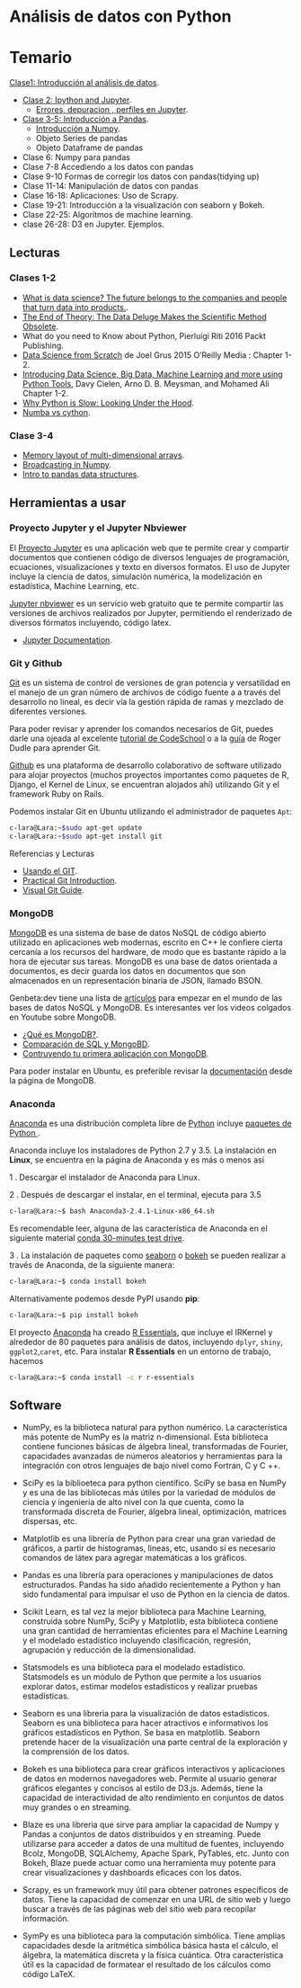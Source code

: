 # Análisis de datos con Python


# Temario 

 [Clase1: Introducción al análisis de datos](http://nbviewer.jupyter.org/github/C-Lara/Analisis_datos_Python/blob/master/Clase1/Clase1.ipynb).
* [Clase 2: Ipython and Jupyter](https://nbviewer.jupyter.org/github/C-Lara/Analisis_datos_Python/blob/master/Clase2/Ipython-Jupyter.ipynb).
  - [Errores, depuracion , perfiles en Jupyter](https://nbviewer.jupyter.org/github/C-Lara/Analisis_datos_Python/blob/master/Clase2/Errores-depuracion-perfiles.ipynb).
* [Clase 3-5: Introducción a Pandas](http://nbviewer.jupyter.org/github/C-Lara/Analisis_datos_Python/blob/master/Pre-requisitos/pandas/Pandas.ipynb).
  - [Introducción a Numpy](https://nbviewer.jupyter.org/github/CC-001/Analisis_datos/blob/master/Pre-requisitos/numpy-scipy/Notas-Numpy.ipynb).
  - Objeto Series de  pandas
  - Objeto Dataframe de pandas
* Clase 6: Numpy para pandas
* Clase 7-8 Accediendo a los datos con pandas
* Clase 9-10 Formas de corregir los datos con pandas(tidying up)
* Clase 11-14: Manipulación de datos con pandas
* Clase 16-18: Aplicaciones: Uso de Scrapy.
* Clase 19-21: Introducción a la visualización con seaborn y Bokeh.
* Clase 22-25: Algoritmos de machine learning.
* clase 26-28: D3 en Jupyter. Ejemplos.

## Lecturas

###  Clases 1-2

* [What is data science? The future belongs to the companies and people that turn data into products.](https://www.oreilly.com/ideas/what-is-data-science).
* [The End of Theory: The Data Deluge Makes the Scientific Method Obsolete](https://www.wired.com/2008/06/pb-theory/).
* What do you need to Know about Python, Pierluigi Riti 2016 Packt Publishing.
* [Data Science from Scratch](https://www.amazon.com/Data-Science-Scratch-Principles-Python/dp/149190142X/ref=sr_1_1?ie=UTF8&qid=1489852822&sr=8-1&keywords=joel+grus) de  Joel Grus 2015 O’Reilly Media : Chapter 1- 2.
* [Introducing Data Science, Big Data, Machine Learning and more using Python Tools](https://www.manning.com/books/introducing-data-science), Davy Cielen, Arno D. B. Meysman, and Mohamed Ali   Chapter 1-2.
* [Why Python is Slow: Looking Under the Hood](https://jakevdp.github.io/blog/2014/05/09/why-python-is-slow/).
* [Numba vs cython](https://jakevdp.github.io/blog/2013/06/15/numba-vs-cython-take-2/).


### Clase 3-4

* [Memory layout of multi-dimensional arrays](http://eli.thegreenplace.net/2015/memory-layout-of-multi-dimensional-arrays/).
* [Broadcasting in Numpy](http://scipy.github.io/old-wiki/pages/EricsBroadcastingDoc).
* [Intro to pandas data structures](http://www.gregreda.com/2013/10/26/intro-to-pandas-data-structures/).


## Herramientas a  usar 


### Proyecto Jupyter y el Jupyter Nbviewer

El [Proyecto Jupyter](http://jupyter.org/)  es una aplicación web que te permite crear y compartir documentos que contienen código de diversos lenguajes de programación, ecuaciones,  visualizaciones y texto en diversos formatos. El uso de Jupyter incluye la ciencia de datos, simulación numérica, la modelización en estadística, Machine Learning, etc.


[Jupyter nbviewer](https://nbviewer.jupyter.org/)  es un servicio web gratuito que te permite compartir las versiones de archivos realizados por Jupyter, permitiendo el renderizado de diversos fórmatos incluyendo, código latex.

- [Jupyter Documentation](https://jupyter.readthedocs.io/en/latest/).


### Git y Github

[Git](https://git-scm.com/) es un sistema de control de versiones de gran potencia y versatilidad en el manejo de un gran número de archivos de  código fuente a a través del desarrollo no lineal, es decir vía la gestión rápida de ramas y mezclado de diferentes versiones.

Para poder revisar y aprender los comandos necesarios de Git, puedes darle una ojeada al excelente [tutorial de CodeSchool](https://try.github.io/levels/1/challenges/1) o a la [guía](http://rogerdudler.github.io/git-guide/index.es.html) de Roger Dudle para aprender  Git.

[Github](https://github.com/) es una plataforma de desarrollo colaborativo de software utilizado para alojar proyectos (muchos proyectos importantes como paquetes de R, Django, el Kernel de Linux, se encuentran alojados ahí) utilizando Git y el framework Ruby on Rails.

Podemos instalar Git en Ubuntu utilizando el administrador de paquetes `Apt`:

```bash
c-lara@Lara:~$sudo apt-get update
c-lara@Lara:~$sudo apt-get install git
```

Referencias y Lecturas

- [Usando el GIT](http://www.cs.swarthmore.edu/~newhall/unixhelp/git.php).
- [Practical Git Introduction](http://marc.helbling.fr/2014/09/practical-git-introduction).
- [Visual Git Guide](http://marklodato.github.io/visual-git-guide/index-es.html).





### MongoDB

[MongoDB](https://www.mongodb.org/) es una sistema de base de datos NoSQL de código abierto utilizado  en aplicaciones web modernas, escrito en C++ le confiere cierta cercanía a los recursos del hardware, de modo que es bastante rápido a la hora de ejecutar sus tareas. MongoDB es una base de datos orientada a documentos, es decir guarda los datos en documentos que son almacenados en un representación binaria de JSON, llamado BSON.

Genbeta:dev tiene una lista de [artículos](http://www.genbetadev.com/bases-de-datos/una-introduccion-a-mongodb) para empezar en el mundo de las bases de datos NoSQL y MongoDB. Es interesantes ver los videos colgados en Youtube sobre MongoDB.

- [¿Qué es MongoDB?](https://www.youtube.com/watch?v=CvIr-2lMLsk).
- [Comparación de SQL y MongoBD](https://www.youtube.com/watch?v=kDSjVTpu8kI).
- [Contruyendo tu primera aplicación con MongoDB](https://www.youtube.com/watch?v=ClAQEARNUoQ).

Para poder instalar en Ubuntu, es preferible revisar la [documentación](http://docs.mongodb.org/master/tutorial/install-mongodb-on-ubuntu/) desde la página de MongoDB.




### Anaconda 

[Anaconda](https://www.continuum.io/downloads) es una distribución completa  libre de [Python](https://www.python.org/) incluye [paquetes de Python ](http://docs.continuum.io/anaconda/pkg-docs).

Anaconda incluye los instaladores de Python 2.7 y 3.5.  La instalación en **Linux**, se encuentra en la página de Anaconda y es más o menos así

1 . Descargar el instalador de Anaconda para Linux.

2 . Después de descargar el instalar, en el terminal, ejecuta para 3.5

```bash
c-lara@Lara:~$ bash Anaconda3-2.4.1-Linux-x86_64.sh

```

Es recomendable leer, alguna de las característica de Anaconda en el siguiente material [conda 30-minutes test drive](http://conda.pydata.org/docs/test-drive.html).

3 . La instalación de paquetes como [seaborn](http://stanford.edu/~mwaskom/software/seaborn/) o [bokeh](http://bokeh.pydata.org/en/latest/) se pueden realizar a través de Anaconda, de la siguiente manera:



``` bash
c-lara@Lara:~$ conda install bokeh
```

Alternativamente podemos desde PyPI usando **pip**:

```bash
c-lara@Lara:~$ pip install bokeh
``` 

El proyecto [Anaconda](https://www.continuum.io/downloads) ha creado [R Essentials](http://anaconda.org/r/r-essentials), que incluye el IRKernel y alrededor de 80 paquetes para análisis de datos, incluyendo `dplyr`, `shiny`, `ggplot2`,`caret`, etc. Para instalar **R Essentials** en un entorno de trabajo, hacemos

```bash
c-lara@Lara:~$ conda install -c r r-essentials
``` 

## Software

* NumPy, es la biblioteca natural para  python numérico. La característica más potente de NumPy es la  matriz n-dimensional. Esta biblioteca  contiene funciones básicas de álgebra lineal, transformadas de Fourier, capacidades avanzadas de números aleatorios y herramientas para la integración con otros lenguajes de bajo nivel como Fortran, C y C ++.

* SciPy es la biblioeteca para python científico. SciPy se basa en NumPy y es una de las bibliotecas más útiles por la variedad de módulos de ciencia y ingeniería de alto nivel con la que cuenta, como la transformada discreta de Fourier,  álgebra lineal, optimización,  matrices dispersas, etc.

* Matplotlib es una librería de Python  para  crear una gran variedad de gráficos, a partir de histogramas, lineas, etc, usando si es necesario  comandos de látex para agregar matemáticas a los gráficos.

* Pandas es una librería  para operaciones y manipulaciones de datos estructurados. Pandas ha sido añadido  recientemente a Python y han sido fundamental para impulsar el uso de Python en la ciencia de datos.

* Scikit Learn, es tal vez la mejor biblioteca para Machine Learning, construida sobre NumPy, SciPy y Matplotlib, esta biblioteca contiene una gran cantidad de herramientas eficientes para el Machine Learning y el modelado estadístico incluyendo clasificación, regresión, agrupación y reducción de la dimensionalidad.

* Statsmodels es una biblioteca  para el modelado estadístico. Statsmodels es un módulo de Python que permite a los usuarios explorar datos, estimar modelos estadísticos y realizar pruebas estadísticas.

* Seaborn es una libreria para la visualización de datos estadísticos. Seaborn es una biblioteca para hacer atractivos e informativos los gráficos estadísticos en Python. Se basa en matplotlib. Seaborn pretende hacer de la visualización una parte central de la exploración y la comprensión de los datos.

* Bokeh es una biblioteca para crear gráficos interactivos y aplicaciones de datos en modernos navegadores web. Permite al usuario generar gráficos elegantes y concisos al estilo de D3.js. Además, tiene la capacidad de interactividad de alto rendimiento en conjuntos de datos muy grandes o en streaming.

* Blaze es una libreria que sirve  para ampliar la capacidad de Numpy y Pandas a conjuntos de datos distribuidos y en streaming. Puede utilizarse para acceder a datos de una multitud de fuentes, incluyendo Bcolz, MongoDB, SQLAlchemy, Apache Spark, PyTables, etc. Junto con Bokeh, Blaze puede actuar como una herramienta muy potente para crear visualizaciones y  dashboards eficaces con los datos.
 
* Scrapy, es un framework  muy útil para obtener patrones específicos de datos. Tiene la capacidad de comenzar en una URL de sitio web y luego buscar a través de las páginas web del sitio web para recopilar información.
 
* SymPy es una biblioteca  para la computación simbólica. Tiene amplias capacidades desde la aritmética simbólica básica hasta el cálculo, el álgebra, la matemática discreta y la física cuántica. Otra característica útil es la capacidad de formatear el resultado de los cálculos como código LaTeX.
  
